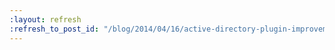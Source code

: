 ```yaml
---
:layout: refresh
:refresh_to_post_id: "/blog/2014/04/16/active-directory-plugin-improvements"
---
```

